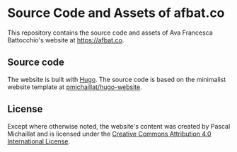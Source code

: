 # Source Code and Assets of afbat.co

This repository contains the source code and assets of Ava Francesca Battocchio's website at https://afbat.co. 

## Source code

The website is built with [Hugo](https://github.com/gohugoio/hugo). The source code is based on the minimalist website template at [pmichaillat/hugo-website](https://github.com/pmichaillat/hugo-website).

## License

Except where otherwise noted, the website's content was created by Pascal Michaillat and is licensed under the [Creative Commons Attribution 4.0 International License](http://creativecommons.org/licenses/by/4.0/).
